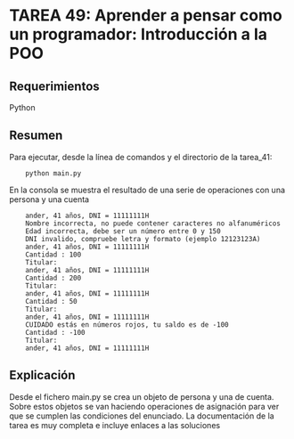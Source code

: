# TAREA 49: Aprender a pensar como un programador: Introducción a la POO

## Requerimientos

Python

## Resumen

Para ejecutar, desde la línea de comandos y el directorio de la tarea_41:

        python main.py

En la consola se muestra el resultado de una serie de operaciones con una persona y una cuenta

        ander, 41 años, DNI = 11111111H
        Nombre incorrecta, no puede contener caracteres no alfanuméricos
        Edad incorrecta, debe ser un número entre 0 y 150
        DNI invalido, compruebe letra y formato (ejemplo 12123123A)
        ander, 41 años, DNI = 11111111H
        Cantidad : 100
        Titular:
        ander, 41 años, DNI = 11111111H
        Cantidad : 200
        Titular:
        ander, 41 años, DNI = 11111111H
        Cantidad : 50
        Titular:
        ander, 41 años, DNI = 11111111H
        CUIDADO estás en números rojos, tu saldo es de -100
        Cantidad : -100
        Titular:
        ander, 41 años, DNI = 11111111H

## Explicación

Desde el fichero main.py se crea un objeto de persona y una de cuenta. Sobre estos objetos se van haciendo operaciones de asignación para ver que se cumplen las condiciones del enunciado. La documentación de la tarea es muy completa e incluye enlaces a las soluciones
